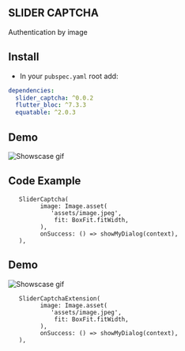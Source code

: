## SLIDER CAPTCHA
Authentication by image


## Install 
* In your `pubspec.yaml` root add:

```yaml
dependencies:
  slider_captcha: ^0.0.2
  flutter_bloc: ^7.3.3
  equatable: ^2.0.3
```


## Demo
![Showscase gif](https://github.com/BrianTV98/flash_card/blob/main/demo/slider_captcha.gif)
## Code Example

```
   SliderCaptcha(
         image: Image.asset(
            'assets/image.jpeg',
             fit: BoxFit.fitWidth,
         ),
         onSuccess: () => showMyDialog(context),
   ),

```

## Demo
![Showscase gif](https://github.com/BrianTV98/flash_card/blob/main/demo/slider_captcha_extention.gif)
```
   SliderCaptchaExtension(
         image: Image.asset(
            'assets/image.jpeg',
             fit: BoxFit.fitWidth,
         ),
         onSuccess: () => showMyDialog(context),
   ),

```

